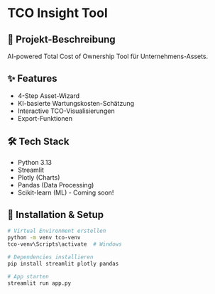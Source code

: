 # TCO Insight Tool

## 🎯 Projekt-Beschreibung
AI-powered Total Cost of Ownership Tool für Unternehmens-Assets.

## ✨ Features
- 4-Step Asset-Wizard 
- KI-basierte Wartungskosten-Schätzung
- Interactive TCO-Visualisierungen
- Export-Funktionen

## 🛠️ Tech Stack
- Python 3.13
- Streamlit
- Plotly (Charts)
- Pandas (Data Processing)
- Scikit-learn (ML) - Coming soon!

## 🚀 Installation & Setup
```bash
# Virtual Environment erstellen
python -m venv tco-venv
tco-venv\Scripts\activate  # Windows

# Dependencies installieren
pip install streamlit plotly pandas

# App starten
streamlit run app.py
